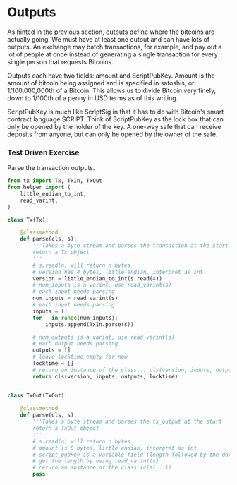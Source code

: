 
# Outputs

As hinted in the previous section, outputs define where the bitcoins are actually going. We must have at least one output and can have lots of outputs. An exchange may batch transactions, for example, and pay out a lot of people at once instead of generating a single transaction for every single person that requests Bitcoins.

Outputs each have two fields: amount and ScriptPubKey. Amount is the amount of bitcoin being assigned and is specified in satoshis, or 1/100,000,000th of a Bitcoin. This allows us to divide Bitcoin very finely, down to 1/100th of a penny in USD terms as of this writing.

ScriptPubKey is much like ScriptSig in that it has to do with Bitcoin's smart contract language SCRIPT. Think of ScriptPubKey as the lock box that can only be opened by the holder of the key. A one-way safe that can receive deposits from anyone, but can only be opened by the owner of the safe.

### Test Driven Exercise

Parse the transaction outputs.


```python
from tx import Tx, TxIn, TxOut
from helper import (
    little_endian_to_int,
    read_varint,
)

class Tx(Tx):

    @classmethod
    def parse(cls, s):
        '''Takes a byte stream and parses the transaction at the start
        return a Tx object
        '''
        # s.read(n) will return n bytes
        # version has 4 bytes, little-endian, interpret as int
        version = little_endian_to_int(s.read(4))
        # num_inputs is a varint, use read_varint(s)
        # each input needs parsing
        num_inputs = read_varint(s)
        # each input needs parsing
        inputs = []
        for _ in range(num_inputs):
            inputs.append(TxIn.parse(s))

        # num_outputs is a varint, use read_varint(s)
        # each output needs parsing
        outputs = []
        # leave locktime empty for now
        locktime = []
        # return an instance of the class... cls(version, inputs, outputs, locktime)
        return cls(version, inputs, outputs, locktime)


class TxOut(TxOut):
    
    @classmethod
    def parse(cls, s):
        '''Takes a byte stream and parses the tx_output at the start
        return a TxOut object
        '''
        # s.read(n) will return n bytes
        # amount is 8 bytes, little endian, interpret as int
        # script_pubkey is a variable field (length followed by the data)
        # get the length by using read_varint(s)
        # return an instance of the class (cls(...))
        pass
```
